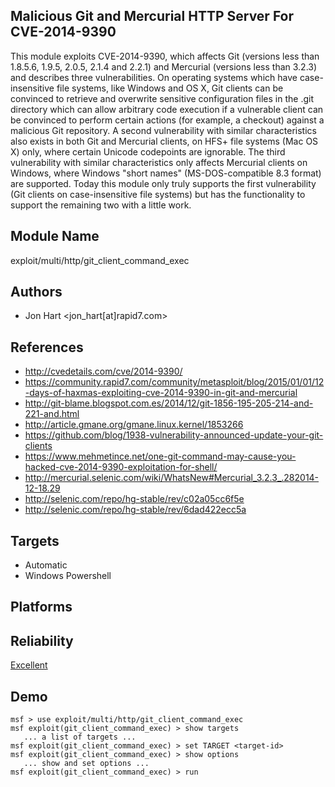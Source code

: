 ## Malicious Git and Mercurial HTTP Server For CVE-2014-9390

This module exploits CVE-2014-9390, which affects Git 
(versions less than 1.8.5.6, 1.9.5, 2.0.5, 2.1.4 and 2.2.1) 
and Mercurial (versions less than 3.2.3) and describes three 
vulnerabilities. On operating systems which have 
case-insensitive file systems, like Windows and OS X, Git 
clients can be convinced to retrieve and overwrite sensitive 
configuration files in the .git directory which can allow 
arbitrary code execution if a vulnerable client can be 
convinced to perform certain actions (for example, a 
checkout) against a malicious Git repository. A second 
vulnerability with similar characteristics also exists in 
both Git and Mercurial clients, on HFS+ file systems (Mac OS 
X) only, where certain Unicode codepoints are ignorable. The 
third vulnerability with similar characteristics only 
affects Mercurial clients on Windows, where Windows "short 
names" (MS-DOS-compatible 8.3 format) are supported. Today 
this module only truly supports the first vulnerability (Git 
clients on case-insensitive file systems) but has the 
functionality to support the remaining two with a little 
work.


## Module Name
exploit/multi/http/git_client_command_exec

## Authors
* Jon Hart <jon_hart[at]rapid7.com>


## References
* http://cvedetails.com/cve/2014-9390/
* https://community.rapid7.com/community/metasploit/blog/2015/01/01/12-days-of-haxmas-exploiting-cve-2014-9390-in-git-and-mercurial
* http://git-blame.blogspot.com.es/2014/12/git-1856-195-205-214-and-221-and.html
* http://article.gmane.org/gmane.linux.kernel/1853266
* https://github.com/blog/1938-vulnerability-announced-update-your-git-clients
* https://www.mehmetince.net/one-git-command-may-cause-you-hacked-cve-2014-9390-exploitation-for-shell/
* http://mercurial.selenic.com/wiki/WhatsNew#Mercurial_3.2.3_.282014-12-18.29
* http://selenic.com/repo/hg-stable/rev/c02a05cc6f5e
* http://selenic.com/repo/hg-stable/rev/6dad422ecc5a



## Targets
* Automatic
* Windows Powershell


## Platforms


## Reliability
[Excellent](https://github.com/rapid7/metasploit-framework/wiki/Exploit-Ranking)

## Demo

```
msf > use exploit/multi/http/git_client_command_exec
msf exploit(git_client_command_exec) > show targets
   ... a list of targets ...
msf exploit(git_client_command_exec) > set TARGET <target-id>
msf exploit(git_client_command_exec) > show options
   ... show and set options ...
msf exploit(git_client_command_exec) > run
```
    
    